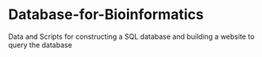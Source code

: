 # Database-for-Bioinformatics
Data and Scripts for constructing a SQL database and building a website to query the database 
